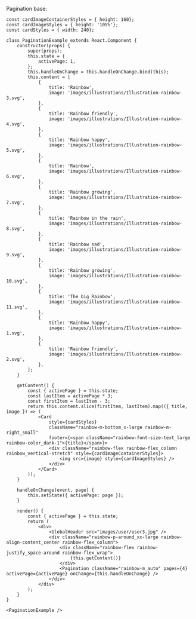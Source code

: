 Pagination base:

    const cardImageContainerStyles = { height: 160};
    const cardImageStyles = { height: '105%'};
    const cardStyles = { width: 240};

    class PaginationExample extends React.Component {
        constructor(props) {
            super(props);
            this.state = {
                activePage: 1,
            };
            this.handleOnChange = this.handleOnChange.bind(this);
            this.content = [
                {
                    title: 'Rainbow',
                    image: 'images/illustrations/Illustration-rainbow-3.svg',
                },
                {
                    title: 'Rainbow friendly',
                    image: 'images/illustrations/Illustration-rainbow-4.svg',
                },
                {
                    title: 'Rainbow happy',
                    image: 'images/illustrations/Illustration-rainbow-5.svg',
                },
                {
                    title: 'Rainbow',
                    image: 'images/illustrations/Illustration-rainbow-6.svg',
                },
                {
                    title: 'Rainbow growing',
                    image: 'images/illustrations/Illustration-rainbow-7.svg',
                },
                {
                    title: 'Rainbow in the rain',
                    image: 'images/illustrations/Illustration-rainbow-8.svg',
                },
                {
                    title: 'Rainbow sad',
                    image: 'images/illustrations/Illustration-rainbow-9.svg',
                },
                {
                    title: 'Rainbow growing',
                    image: 'images/illustrations/Illustration-rainbow-10.svg',
                },
                {
                    title: 'The big Rainbow',
                    image: 'images/illustrations/Illustration-rainbow-11.svg',
                },
                {
                    title: 'Rainbow happy',
                    image: 'images/illustrations/Illustration-rainbow-1.svg',
                },
                {
                    title: 'Rainbow friendly',
                    image: 'images/illustrations/Illustration-rainbow-2.svg',
                },
            ];
        }

        getContent() {
            const { activePage } = this.state;
            const lastItem = activePage * 3;
            const firstItem = lastItem - 3;
            return this.content.slice(firstItem, lastItem).map(({ title, image }) => (
                <Card
                    style={cardStyles}
                    className="rainbow-m-bottom_x-large rainbow-m-right_small"
                    footer={<span className="rainbow-font-size-text_large rainbow-color_dark-1">{title}</span>}>
                    <div className="rainbow-flex rainbow-flex_column rainbow_vertical-stretch" style={cardImageContainerStyles}>
                        <img src={image} style={cardImageStyles} />
                    </div>
                </Card>
            ));
        }

        handleOnChange(event, page) {
            this.setState({ activePage: page });
        }

        render() {
            const { activePage } = this.state;
            return (
                <div>
                    <GlobalHeader src="images/user/user3.jpg" />
                    <div className="rainbow-p-around_xx-large rainbow-align-content_center rainbow-flex_column">
                        <div className="rainbow-flex rainbow-justify_space-around rainbow-flex_wrap">
                            {this.getContent()}
                        </div>
                        <Pagination className="rainbow-m_auto" pages={4} activePage={activePage} onChange={this.handleOnChange} />
                    </div>
                </div>
            );
        }
    }

    <PaginationExample />
